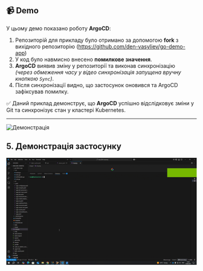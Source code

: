 ## 📹 Demo

У цьому демо показано роботу **ArgoCD**:

1. Репозиторій для прикладу було отримано за допомогою **fork** з вихідного репозиторію (https://github.com/den-vasyliev/go-demo-app)
2. У код було навмисно внесено **помилкове значення**.
3. **ArgoCD** виявив зміну у репозиторії та виконав синхронізацію  
   *(через обмеження часу у відео синхронізація запущена вручну кнопкою `Sync`)*.
4. Після синхронізації видно, що застосунок оновився та ArgoCD зафіксував помилку.

✅ Даний приклад демонструє, що **ArgoCD** успішно відслідковує зміни у Git та синхронізує стан у кластері Kubernetes.

---

![Демонстрація](https://raw.githubusercontent.com/Laskavchuk/AsciiArtify/main/.data/demo_sync.gif)

## 5. Демонстрація застосунку


![Демонстрація](https://raw.githubusercontent.com/Laskavchuk/AsciiArtify/main/.data/demapp.gif)
